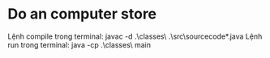 # Do an computer store
Lệnh compile trong terminal: javac -d .\classes\ .\src\sourcecode\*.java
Lệnh run trong terminal: java -cp .\classes\ main
